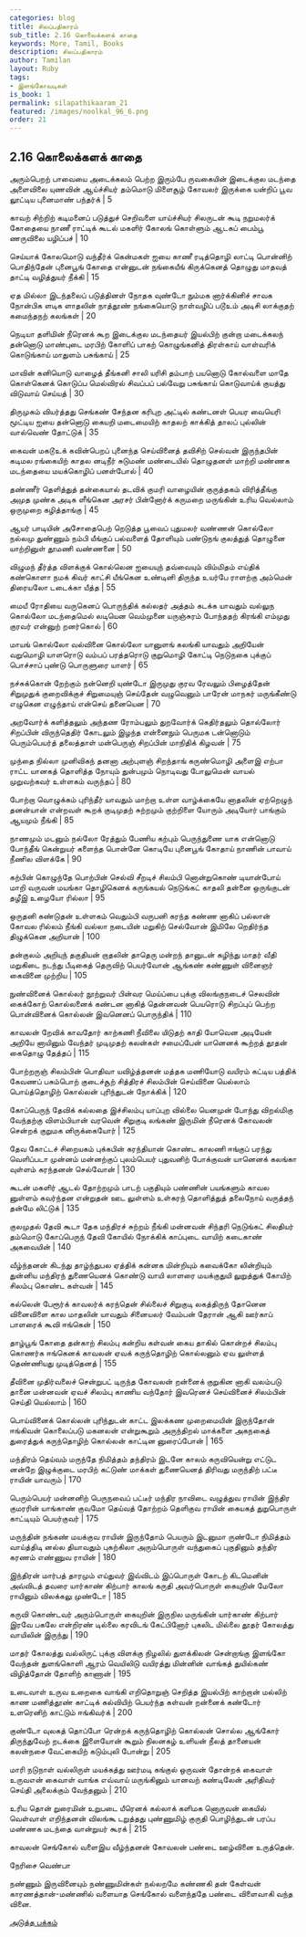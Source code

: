 ```yaml
---
categories: blog
title: சிலப்பதிகாரம்
sub_title: 2.16 கொலைக்களக் காதை
keywords: More, Tamil, Books
description: சிலப்பதிகாரம்
author: Tamilan
layout: Ruby
tags:
- இளங்கோவடிகள்
is_book: 1
permalink: silapathikaaram_21
featured: /images/noolkal_96_6.png
order: 21
---
```



## 2.16 கொலைக்களக் காதை

அரும்பெறற் பாவையை அடைக்கலம் பெற்ற இரும்பே ருவகையின் இடைக்குல மடந்தை அளைவிலை யுணவின் ஆய்ச்சியர் தம்மொடு மிளைசூழ் கோவலர் இருக்கை யன்றிப் பூவ லூட்டிய புனைமாண் பந்தர்க் | 5

காவற் சிற்றிற் கடிமனைப் படுத்துச் செறிவளை யாய்ச்சியர் சிலருடன் கூடி நறுமலர்க் கோதையை நாணீ ராட்டிக் கூடல் மகளிர் கோலங் கொள்ளும் ஆடகப் பைம்பூ ணருவிலை யழிப்பச் | 10

செய்யாக் கோலமொடு வந்தீர்க் கென்மகள் ஐயை காணீ ரடித்தொழி லாட்டி பொன்னிற் பொதிந்தேன் புனைபூங் கோதை என்னுடன் நங்கையீங் கிருக்கெனத் தொழுது மாதவத் தாட்டி வழித்துயர் நீக்கி | 15

ஏத மில்லா இடந்தலைப் படுத்தினள் நோதக வுண்டோ நும்மக னார்க்கினிச் சாவக நோன்பிக ளடிக ளாதலின் நாத்தூண் நங்கையொடு நாள்வழிப் படூஉம் அடிசி லாக்குதற் கமைந்தநற் கலங்கள் | 20

நெடியா தளிமின் நீரெனக் கூற இடைக்குல மடந்தையர் இயல்பிற் குன்றா மடைக்கலந் தன்னொடு மாண்புடை மரபிற் கோளிப் பாகற் கொழுங்கனித் திரள்காய் வாள்வரிக் கொடுங்காய் மாதுளம் பசுங்காய் | 25

மாவின் கனியொடு வாழைத் தீங்கனி சாலி யரிசி தம்பாற் பயனொடு கோல்வளை மாதே கொள்கெனக் கொடுப்ப மெல்விரல் சிவப்பப் பல்வேறு பசுங்காய் கொடுவாய்க் குயத்து விடுவாய் செய்யத் | 30

திருமுகம் வியர்த்தது செங்கண் சேந்தன கரிபுற அட்டில் கண்டனள் பெயர வையெரி மூட்டிய ஐயை தன்னொடு கையறி மடைமையிற் காதலற் காக்கித் தாலப் புல்லின் வால்வெண் தோட்டுக் | 35

கைவன் மகடூஉக் கவின்பெறப் புனைந்த செய்வினைத் தவிசிற் செல்வன் இருந்தபின் கடிமல ரங்கையிற் காதல னடிநீர் சுடுமண் மண்டையில் தொழுதனள் மாற்றி மண்ணக மடந்தையை மயக்கொழிப் பனள்போல் | 40

தண்ணீர் தௌித்துத் தன்கையால் தடவிக் குமரி வாழையின் குருத்தகம் விரித்தீங்கு அமுத முண்க அடிக ளீங்கென அரசர் பின்னோர்க் கருமறை மருங்கின் உரிய வெல்லாம் ஒருமுறை கழித்தாங்கு | 45

ஆயர் பாடியின் அசோதைபெற் றெடுத்த பூவைப் புதுமலர் வண்ணன் கொல்லோ நல்லமு துண்ணும் நம்பி யீங்குப் பல்வளைத் தோளியும் பண்டுநங் குலத்துத் தொழுனை யாற்றினுள் தூமணி வண்ணனை | 50

விழுமந் தீர்த்த விளக்குக் கொல்லென ஐயையுந் தவ்வையும் விம்மிதம் எய்திக் கண்கொளா நமக் கிவர் காட்சி யீங்கென உண்டினி திருந்த உயர்பே ராளற்கு அம்மென் திரையலோ டடைக்கா யீத்த | 55

மையீ ரோதியை வருகெனப் பொருந்திக் கல்லதர் அத்தம் கடக்க யாவதும் வல்லுந கொல்லோ மடந்தைமெல் லடியென வெம்முனை யருஞ்சுரம் போந்ததற் கிரங்கி எம்முது குரவர் என்னுற் றனர்கொல் | 60

மாயங் கொல்லோ வல்வினை கொல்லோ யானுளங் கலங்கி யாவதும் அறியேன் வறுமொழி யாளரொடு வம்பப் பரத்தரொடு குறுமொழி கோட்டி நெடுநகை புக்குப் பொச்சாப் புண்டு பொருளுரை யாளர் | 65

நச்சுக்கொன் றேற்கும் நன்னெறி யுண்டோ இருமுது குரவ ரேவலும் பிழைத்தேன் சிறுமுதுக் குறைவிக்குச் சிறுமையுஞ் செய்தேன் வழுவெனும் பாரேன் மாநகர் மருங்கீண்டு எழுகென எழுந்தாய் என்செய் தனையென | 70

அறவோர்க் களித்தலும் அந்தண ரோம்பலும் துறவோர்க் கெதிர்தலும் தொல்லோர் சிறப்பின் விருந்தெதிர் கோடலும் இழந்த என்னைநும் பெருமக டன்னொடும் பெரும்பெயர்த் தலைத்தாள் மன்பெருஞ் சிறப்பின் மாநிதிக் கிழவன் | 75

முந்தை நில்லா முனிவிகந் தனனா அற்புளஞ் சிறந்தாங் கருண்மொழி அளைஇ எற்பா ராட்ட யானகத் தொளித்த நோயும் துன்பமும் நொடிவது போலுமென் வாயல் முறுவற்கவர் உள்ளகம் வருந்தப் | 80

போற்றா வொழுக்கம் புரிந்தீர் யாவதும் மாற்றா உள்ள வாழ்க்கையே னாதலின் ஏற்றெழுந் தனன்யான் என்றவள் கூறக் குடிமுதற் சுற்றமும் குற்றிளை யோரும் அடியோர் பாங்கும் ஆயமும் நீங்கி | 85

நாணமும் மடனும் நல்லோ ரேத்தும் பேணிய கற்பும் பெருந்துணை யாக என்னொடு போந்தீங் கென்றுயர் களைந்த பொன்னே கொடியே புனைபூங் கோதாய் நாணின் பாவாய் நீணில விளக்கே | 90

கற்பின் கொழுந்தே பொற்பின் செல்வி சீறடிச் சிலம்பி னொன்றுகொண் டியான்போய் மாறி வருவன் மயங்கா தொழிகெனக் கருங்கயல் நெடுங்கட் காதலி தன்னை ஒருங்குடன் தழீஇ உழையோ ரில்லா | 95

ஒருதனி கண்டுதன் உள்ளகம் வெதும்பி வருபனி கரந்த கண்ண னாகிப் பல்லான் கோவல ரில்லம் நீங்கி வல்லா நடையின் மறுகிற் செல்வோன் இமிலே றெதிர்ந்த திழுக்கென அறியான் | 100

தன்குலம் அறியுந் தகுதியன் றாதலின் தாதெரு மன்றந் தானுடன் கழிந்து மாதர் வீதி மறுகிடை நடந்து பீடிகைத் தெருவிற் பெயர்வோன் ஆங்கண் கண்ணுள் வினைஞர் கைவினை முற்றிய | 105

நுண்வினைக் கொல்லர் நூற்றுவர் பின்வர மெய்ப்பை புக்கு விலங்குநடைச் செலவின் கைக்கோற் கொல்லனைக் கண்டன னாகித் தென்னவன் பெயரொடு சிறப்புப் பெற்ற பொன்வினைக் கொல்லன் இவனெனப் பொருந்திக் | 110

காவலன் றேவிக் காவதோர் காற்கணி நீவிலை யிடுதற் காதி யோவென அடியேன் அறியே னாயினும் வேந்தர் முடிமுதற் கலன்கள் சமைப்பேன் யானெனக் கூற்றத் தூதன் கைதொழு தேத்தப் | 115

போற்றருஞ் சிலம்பின் பொதிவா யவிழ்த்தனன் மத்தக மணியோடு வயிரம் கட்டிய பத்திக் கேவணப் பசும்பொற் குடைச்சூற் சித்திரச் சிலம்பின் செய்வினை யெல்லாம் பொய்த்தொழிற் கொல்லன் புரிந்துடன் நோக்கிக் | 120

கோப்பெருந் தேவிக் கல்லதை இச்சிலம்பு யாப்புற வில்லை யெனமுன் போந்து விறல்மிகு வேந்தற்கு விளம்பியான் வரவென் சிறுகுடி லங்கண் இருமின் நீரெனக் கோவலன் சென்றக் குறுமக னிருக்கையோர் | 125

தேவ கோட்டச் சிறையகம் புக்கபின் கரந்தியான் கொண்ட காலணி ஈங்குப் பரந்து வௌிப்படா முன்னம் மன்னற்குப் புலம்பெயர் புதுவனிற் போக்குவன் யானெனக் கலங்கா வுள்ளம் கரந்தனன் செல்வோன் | 130

கூடன் மகளிர் ஆடல் தோற்றமும் பாடற் பகுதியும் பண்ணின் பயங்களும் காவல னுள்ளம் கவர்ந்தன என்றுதன் ஊட லுள்ளம் உள்கரந் தொளித்துத் தலைநோய் வருத்தந் தன்மே லிட்டுக் | 135

குலமுதல் தேவி கூடா தேக மந்திரச் சுற்றம் நீங்கி மன்னவன் சிந்தரி நெடுங்கட் சிலதியர் தம்மொடு கோப்பெருந் தேவி கோயில் நோக்கிக் காப்புடை வாயிற் கடைகாண் அகவையின் | 140

வீழ்ந்தனன் கிடந்து தாழ்ந்துபல ஏத்திக் கன்னக மின்றியும் கவைக்கோ லின்றியும் துன்னிய மந்திரந் துணையெனக் கொண்டு வாயி லாளரை மயக்குதுயி லுறுத்துக் கோயிற் சிலம்பு கொண்ட கள்வன் | 145

கல்லென் பேரூர்க் காவலர்க் கரந்தென் சில்லைச் சிறுகுடி லகத்திருந் தோனென வினைவிளை கால மாதலின் யாவதும் சினையலர் வேம்பன் தேரான் ஆகி ஊர்காப் பாளரைக் கூவி ஈங்கென் | 150

தாழ்பூங் கோதை தன்காற் சிலம்பு கன்றிய கள்வன் கைய தாகில் கொன்றச் சிலம்பு கொணர்க ஈங்கெனக் காவலன் ஏவக் கருந்தொழிற் கொல்லனும் ஏவ லுள்ளத் தெண்ணியது முடித்தெனத் | 155

தீவினை முதிர்வலைச் சென்றுபட் டிருந்த கோவலன் றன்னைக் குறுகின னாகி வலம்படு தானை மன்னவன் ஏவச் சிலம்பு காணிய வந்தோர் இவரெனச் செய்வினைச் சிலம்பின் செய்தி யெல்லாம் | 160

பொய்வினைக் கொல்லன் புரிந்துடன் காட்ட இலக்கண முறைமையின் இருந்தோன் ஈங்கிவன் கொலைப்படு மகனலன் என்றுகூறும் அருந்திறல் மாக்களை அகநகைத் துரைத்துக் கருந்தொழிற் கொல்லன் காட்டின னுரைப்போன் | 165

மந்திரம் தெய்வம் மருந்தே நிமித்தம் தந்திரம் இடனே காலம் கருவியென்று எட்டுட னன்றே இழுக்குடை மரபிற் கட்டுண் மாக்கள் துணையெனத் திரிவது மருந்திற் பட்டீ ராயின் யாவரும் | 170

பெரும்பெயர் மன்னனிற் பெருநவைப் பட்டீர் மந்திர நாவிடை வழுத்துவ ராயின் இந்திர குமரரின் யாங்காண் குவமோ தெய்வத் தோற்றம் தௌிகுவ ராயின் கையகத் துறுபொருள் காட்டியும் பெயர்குவர் | 175

மருந்தின் நங்கண் மயக்குவ ராயின் இருந்தோம் பெயரும் இடனுமா ருண்டோ நிமித்தம் வாய்த்திடி னல்ல தியாவதும் புகற்கிலா அரும்பொருள் வந்துகைப் புகுதினும் தந்திர கரணம் எண்ணுவ ராயின் | 180

இந்திரன் மார்பத் தாரமும் எய்துவர் இவ்விடம் இப்பொருள் கோடற் கிடமெனின் அவ்விடத் தவரை யார்காண் கிற்பார் காலங் கருதி அவர்பொருள் கையுறின் மேலோ ராயினும் விலக்கலு முண்டோ | 185

கருவி கொண்டவர் அரும்பொருள் கையுறின் இருநில மருங்கின் யார்காண் கிற்பார் இரவே பகலே என்றிரண் டில்லை கரவிடங் கேட்பினோர் புகலிட மில்லை தூதர் கோலத்து வாயிலின் இருந்து | 190

மாதர் கோலத்து வல்லிருட் புக்கு விளக்கு நிழலில் துளக்கிலன் சென்றாங்கு இளங்கோ வேந்தன் துளங்கொளி ஆரம் வெயிலிடு வயிரத்து மின்னின் வாங்கத் துயில்கண் விழித்தோன் தோளிற் காணான் | 195

உடைவாள் உருவ உறைகை வாங்கி எறிதொறுஞ் செறித்த இயல்பிற் காற்றான் மல்லிற் காண மணித்தூண் காட்டிக் கல்வியிற் பெயர்ந்த கள்வன் றன்னைக் கண்டோர் உளரெனிற் காட்டும் ஈங்கிவர்க் | 200

குண்டோ வுலகத் தொப்போ ரென்றக் கருந்தொழிற் கொல்லன் சொல்ல ஆங்கோர் திருந்துவேற் றடக்கை இளையோன் கூறும் நிலனகழ் உளியன் நீலத் தானையன் கலன்நசை வேட்கையிற் கடும்புலி போன்று | 205

மாரி நடுநாள் வல்லிருள் மயக்கத்து ஊர்மடி கங்குல் ஒருவன் தோன்றக் கைவாள் உருவஎன் கைவாள் வாங்க எவ்வாய் மருங்கினும் யானவற் கண்டிலேன் அரிதிவர் செய்தி அலைக்கும் வேந்தனும் | 210

உரிய தொன் றுரைமின் உறுபடை யீரெனக் கல்லாக் களிமக னொருவன் கையில் வெள்வாள் எறிந்தனன் விலங்கூ டறுத்தது புண்ணுமிழ் குருதி பொழிந்துடன் பரப்ப மண்ணக மடந்தை வான்றுயர் கூரக் | 215

காவலன் செங்கோல் வளைஇய வீழ்ந்தனன் கோவலன் பண்டை ஊழ்வினை உருத்தென்.

நேரிசை வெண்பா

நண்ணும் இருவினையும் நண்ணுமின்கள் நல்லறமே கண்ணகி தன் கேள்வன் காரணத்தான்-மண்ணில் வளையாத செங்கோல் வளைந்ததே பண்டை விளைவாகி வந்த வினை.

[அடுத்த பக்கம்](silapathikaaram_22)